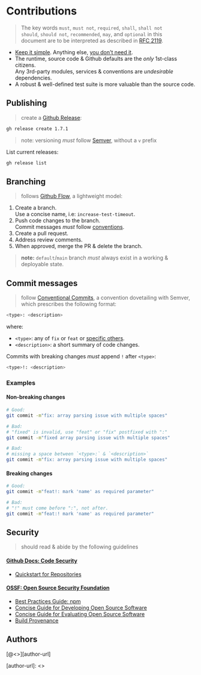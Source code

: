 # Contributions

> The key words `must`, `must not`, `required`, `shall`, `shall not`    
> `should`, `should not`, `recommended`, `may`, and `optional` in this   
> document are to be interpreted as described in [RFC 2119][rfc-2119]. 

- [Keep it simple][kiss]. Anything else, [you don't need it][yagni].  
- The runtime, source code & Github defaults are the *only* 1st-class citizens.       
  Any 3rd-party modules, services & conventions are *undesirable* dependencies.
- A robust & well-defined test suite is more valuable than the source code.

## Publishing

> create a [Github Release][gh-relea]:

```bash
gh release create 1.7.1
```

> note: versioning *must* follow [Semver][semver], without a `v` prefix 

List current releases:

```bash
gh release list
```  

## Branching

> follows [Github Flow][ghb-flow], a lightweight model:

1. Create a branch.  
   Use a concise name, i.e: `increase-test-timeout`.
2. Push code changes to the branch.  
   Commit messages *must* follow [conventions](#commit-messages).
4. Create a pull request.
5. Address review comments.
6. When approved, merge the PR & delete the branch.

> **note:** `default`/`main` branch *must* always
> exist in a working & deployable state.

## Commit messages
 
> follow [Conventional Commits][cc-about], a convention dovetailing with Semver,   
> which prescribes the following format:

```bash
<type>: <description>
```

where:

- `<type>`: any of `fix` or `feat` or [specific others][cc-specs].
- `<description>`: a short summary of code changes.

Commits with breaking changes *must* append `!` after `<type>`:

```bash
<type>!: <description>
```

### Examples

#### Non-breaking changes

```bash
# Good:
git commit -m"fix: array parsing issue with multiple spaces"

# Bad:
# "fixed" is invalid, use "feat" or "fix" postfixed with ":"
git commit -m"fixed array parsing issue with multiple spaces"

# Bad:
# missing a space between `<type>:` & `<description>`
git commit -m"fix: array parsing issue with multiple spaces"
```

#### Breaking changes

```bash
# Good:
git commit -m"feat!: mark 'name' as required parameter"

# Bad:
# "!" must come before ":", not after.
git commit -m"feat:! mark 'name' as required parameter"
```

## Security 

> should read & abide by the following guidelines

#### [Github Docs: Code Security][ghcs-wsite]
  
- [Quickstart for Repositories ][ghcs-quick]

#### [OSSF: Open Source Security Foundation][ossf-wsite]

- [Best Practices Guide: npm][ossf-npm-g]
- [Concise Guide for Developing Open Source Software][ossf-dev-g]
- [Concise Guide for Evaluating Open Source Software][ossf-dep-g]
- [Build Provenance][ossf-build]

## Authors

[@<<author>>][author-url]

[semver]: https://semver.org/
[pola]: https://en.wikipedia.org/wiki/Principle_of_least_astonishment
[kiss]: https://en.wikipedia.org/wiki/KISS_principle
[yagni]: https://en.wikipedia.org/wiki/You_aren%27t_gonna_need_it#

[ghb-flow]: https://docs.github.com/en/get-started/using-github/github-flow
[cc-about]: https://www.conventionalcommits.org/en/v1.0.0/#summary
[cc-specs]: https://www.conventionalcommits.org/en/v1.0.0/#specification
[rfc-2119]: https://www.ietf.org/rfc/rfc2119.txt

[ghcs-wsite]: https://docs.github.com/en/code-security
[ghcs-quick]: https://docs.github.com/en/code-security/getting-started/quickstart-for-securing-your-repository
[ossf-wsite]: https://openssf.org/
[ossf-npm-g]: https://github.com/ossf/package-manager-best-practices/blob/f51988aee8a9a1ab0436bbba61c1e94d7270683a/published/npm.md#readme
[ossf-score]: https://github.com/ossf/scorecard/blob/1bbae1ab91b1fbca1bf4c6e2307491d062a60cfb/README.md
[ossf-dep-g]: https://github.com/ossf/wg-best-practices-os-developers/blob/fe5ae8781b94c9b1c9e7cb9835ffffa7674ed510/docs/Concise-Guide-for-Evaluating-Open-Source-Software.md
[ossf-dev-g]: https://github.com/ossf/wg-best-practices-os-developers/blob/fe5ae8781b94c9b1c9e7cb9835ffffa7674ed510/docs/Concise-Guide-for-Developing-More-Secure-Software.md
[ossf-build]: https://github.com/ossf/wg-securing-software-repos/blob/8ccb8a6973beeea7c6bc42af0ef2854b2fa7af0d/docs/build-provenance-for-all-package-registries.md

[ps-build]: https://docs.npmjs.com/generating-provenance-statements
[npm-site]: https://www.npmjs.com/package/@nicholaswmin/fsm?activeTab=versions
[gh-relea]: https://docs.github.com/en/repositories/releasing-projects-on-github/about-releases

[author-url]: <<author-url>>
